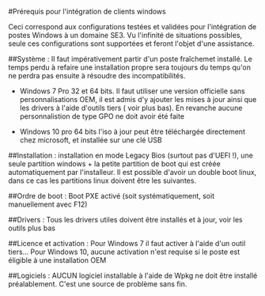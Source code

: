 #Prérequis pour l'intégration de clients windows

Ceci correspond aux configurations testées et validées pour l'intégration de postes Windows à un domaine SE3. Vu l'infinité de situations possibles, seule ces configurations sont supportées et feront l'objet d'une assistance.

##Système : 
Il faut impérativement partir d'un poste fraîchemet installé. Le temps perdu à refaire une installation propre sera toujours du temps qu'on ne perdra pas ensuite à résoudre des incompatibilités. 
* Windows 7 Pro 32 et 64 bits. Il faut utiliser une version officielle sans personnalisations OEM, il est admis d'y ajouter les mises à jour ainsi que les drivers à l'aide d'outils tiers ( voir plus bas). En revanche aucune personnalistion de type GPO ne doit avoir été faite

* Windows 10 pro 64 bits l'iso à jour peut être téléchargée directement chez microsoft, et installée sur une clé USB

##Installation :
installation en mode Legacy Bios (surtout pas d'UEFI !), une seule partition windows + la petite partition de boot qui est créée automatiquement par l'installeur. Il est possible d'avoir un double boot linux, dans ce cas les partitions linux doivent être les suivantes.

##Ordre de boot :
Boot PXE activé (soit systématiquement, soit manuellement avec F12)

##Drivers : 
Tous les drivers utiles doivent être installés et à jour, voir les outils plus bas

##Licence et activation : 
Pour Windows 7 il faut activer à l'aide d'un outil tiers... Pour Windows 10, aucune activation n'est requise si le poste est éligible à une installation OEM

##Logiciels :
AUCUN logiciel installable à l'aide de Wpkg ne doit être installé préalablement. C'est une source de problème sans fin.
